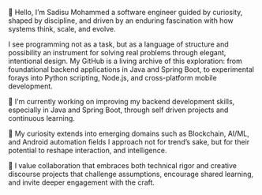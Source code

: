 👋 Hello, I’m Sadisu Mohammed a software engineer guided by curiosity, shaped by discipline, and driven by an enduring fascination with how systems think, scale, and evolve.

I see programming not as a task, but as a language of structure and possibility an instrument for solving real problems through elegant, intentional design. My GitHub is a living archive of this exploration: from foundational backend applications in Java and Spring Boot, to experimental forays into Python scripting, Node.js, and cross-platform mobile development.

🔭 I'm currently working on improving my backend development skills, especially in Java and Spring Boot, through self driven projects and continuous learning.

🌱 My curiosity extends into emerging domains such as Blockchain, AI/ML, and Android automation fields I approach not for trend’s sake, but for their potential to reshape interaction, and intelligence.

👯 I value collaboration that embraces both technical rigor and creative discourse projects that challenge assumptions, encourage shared learning, and invite deeper engagement with the craft.
<!--
**smokemoha/smokemoha** is a ✨ _special_ ✨ repository because its `README.md` (this file) appears on your GitHub profile.

Here are some ideas to get you started:

- 🔭 I’m currently working on ...
- 🌱 I’m currently learning ...
- 👯 I’m looking to collaborate on ...
- 🤔 I’m looking for help with ...
- 💬 Ask me about ...
- 📫 How to reach me: ...
- 😄 Pronouns: ...
- ⚡ Fun fact: ...
-->
